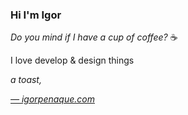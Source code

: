 ### Hi I'm Igor
_Do you mind if I have a cup of coffee?_ ☕

I love develop & design things

_a toast,_

_[— igorpenaque.com](igorpenaque.com)_

